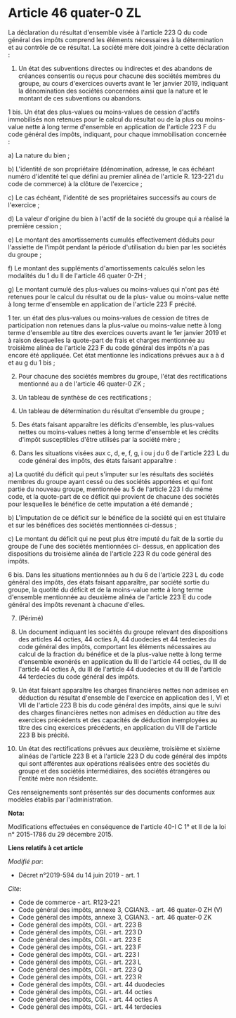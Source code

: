 # Article 46 quater-0 ZL

La déclaration du résultat d'ensemble visée à l'article 223 Q du code général des impôts comprend les éléments nécessaires à
la détermination et au contrôle de ce résultat. La société mère doit joindre à cette déclaration :

1. Un état des subventions directes ou indirectes et des abandons de créances consentis ou reçus pour chacune des sociétés
membres du groupe, au cours d'exercices ouverts avant le 1er janvier 2019, indiquant la dénomination des sociétés concernées
ainsi que la nature et le montant de ces subventions ou abandons.

1 bis. Un état des plus-values ou moins-values de cession d'actifs immobilisés non retenues pour le calcul du résultat ou de
la plus ou moins-value nette à long terme d'ensemble en application de l'article 223 F du code général des impôts, indiquant,
pour chaque immobilisation concernée :

a) La nature du bien ;

b) L'identité de son propriétaire (dénomination, adresse, le cas échéant numéro d'identité tel que défini au premier alinéa
de l'article R. 123-221 du code de commerce) à la clôture de l'exercice ;

c) Le cas échéant, l'identité de ses propriétaires successifs au cours de l'exercice ;

d) La valeur d'origine du bien à l'actif de la société du groupe qui a réalisé la première cession ;

e) Le montant des amortissements cumulés effectivement déduits pour l'assiette de l'impôt pendant la période d'utilisation du
bien par les sociétés du groupe ;

f) Le montant des suppléments d'amortissements calculés selon les modalités du 1 du II de l'article 46 quater 0-ZH ;

g) Le montant cumulé des plus-values ou moins-values qui n'ont pas été retenues pour le calcul du résultat ou de la plus-
value ou moins-value nette à long terme d'ensemble en application de l'article 223 F précité.

1 ter. un état des plus-values ou moins-values de cession de titres de participation non retenues dans la plus-value ou
moins-value nette à long terme d'ensemble au titre des exercices ouverts avant le 1er janvier 2019 et à raison desquelles la
quote-part de frais et charges mentionnée au troisième alinéa de l'article 223 F du code général des impôts n'a pas encore
été appliquée. Cet état mentionne les indications prévues aux a à d et au g du 1 bis ;

2. Pour chacune des sociétés membres du groupe, l'état des rectifications mentionné au a de l'article 46 quater-0 ZK ;

3. Un tableau de synthèse de ces rectifications ;

4. Un tableau de détermination du résultat d'ensemble du groupe ;

5. Des états faisant apparaître les déficits d'ensemble, les plus-values nettes ou moins-values nettes à long terme
d'ensemble et les crédits d'impôt susceptibles d'être utilisés par la société mère ;

6. Dans les situations visées aux c, d, e, f, g, i ou j du 6 de l'article 223 L du code général des impôts, des états faisant
apparaître :

a) La quotité du déficit qui peut s'imputer sur les résultats des sociétés membres du groupe ayant cessé ou des sociétés
apportées et qui font partie du nouveau groupe, mentionnée au 5 de l'article 223 I du même code, et la quote-part de ce
déficit qui provient de chacune des sociétés pour lesquelles le bénéfice de cette imputation a été demandé ;

b) L'imputation de ce déficit sur le bénéfice de la société qui en est titulaire et sur les bénéfices des sociétés
mentionnées ci-dessus ;

c) Le montant du déficit qui ne peut plus être imputé du fait de la sortie du groupe de l'une des sociétés mentionnées ci-
dessus, en application des dispositions du troisième alinéa de l'article 223 R du code général des impôts.

6 bis. Dans les situations mentionnées au h du 6 de l'article 223 L du code général des impôts, des états faisant apparaître,
par société sortie du groupe, la quotité du déficit et de la moins-value nette à long terme d'ensemble mentionnée au deuxième
alinéa de l'article 223 E du code général des impôts revenant à chacune d'elles.

7. (Périmé)

8. Un document indiquant les sociétés du groupe relevant des dispositions des articles 44 octies, 44 octies A, 44 duodecies
et 44 terdecies du code général des impôts, comportant les éléments nécessaires au calcul de la fraction du bénéfice et de la
plus-value nette à long terme d'ensemble exonérés en application du III de l'article 44 octies, du III de l'article 44 octies
A, du III de l'article 44 duodecies et du III de l'article 44 terdecies du code général des impôts.

9. Un état faisant apparaître les charges financières nettes non admises en déduction du résultat d'ensemble de l'exercice en
application des I, VI et VII de l'article 223 B bis du code général des impôts, ainsi que le suivi des charges financières
nettes non admises en déduction au titre des exercices précédents et des capacités de déduction inemployées au titre des cinq
exercices précédents, en application du VIII de l'article 223 B bis précité.

10. Un état des rectifications prévues aux deuxième, troisième et sixième alinéas de l'article 223 B et à l'article 223 D du
code général des impôts qui sont afférentes aux opérations réalisées entre des sociétés du groupe et des sociétés
intermédiaires, des sociétés étrangères ou l'entité mère non résidente.

Ces renseignements sont présentés sur des documents conformes aux modèles établis par l'administration.

**Nota:**

Modifications effectuées en conséquence de l'article 40-I C 1° et II de la loi n° 2015-1786 du 29 décembre 2015.

**Liens relatifs à cet article**

_Modifié par_:

  - Décret n°2019-594 du 14 juin 2019 - art. 1

_Cite_:

  - Code de commerce - art. R123-221
  - Code général des impôts, annexe 3, CGIAN3. - art. 46 quater-0 ZH (V)
  - Code général des impôts, annexe 3, CGIAN3. - art. 46 quater-0 ZK
  - Code général des impôts, CGI. - art. 223 B
  - Code général des impôts, CGI. - art. 223 D
  - Code général des impôts, CGI. - art. 223 E
  - Code général des impôts, CGI. - art. 223 F
  - Code général des impôts, CGI. - art. 223 I
  - Code général des impôts, CGI. - art. 223 L
  - Code général des impôts, CGI. - art. 223 Q
  - Code général des impôts, CGI. - art. 223 R
  - Code général des impôts, CGI. - art. 44 duodecies
  - Code général des impôts, CGI. - art. 44 octies
  - Code général des impôts, CGI. - art. 44 octies A
  - Code général des impôts, CGI. - art. 44 terdecies
